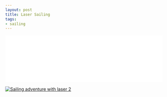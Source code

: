 ```yaml
---
layout: post
title: Laser Sailing
tags:
- sailing
---
```


<iframe style="width: 100%;" src="//www.youtube.com/embed/5KER2chyjPY" frameborder="0" allowfullscreen></iframe>

[![Sailing adventure with laser 2](https://img.youtube.com/vi/5KER2chyjPY/0.jpg)](https://www.youtube.com/watch?v=5KER2chyjPY)
